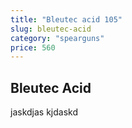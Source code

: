 ```yaml
---
title: "Bleutec acid 105"
slug: bleutec-acid
category: "spearguns"
price: 560
---
```


## Bleutec Acid 

jaskdjas kjdaskd